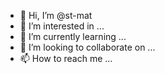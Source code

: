 - 👋 Hi, I’m @st-mat
- 👀 I’m interested in ...
- 🌱 I’m currently learning ...
- 💞️ I’m looking to collaborate on ...
- 📫 How to reach me ...

<!---
st-mat/st-mat is a ✨ special ✨ repository because its `README.md` (this file) appears on your GitHub profile.
You can click the Preview link to take a look at your changes.
--->
